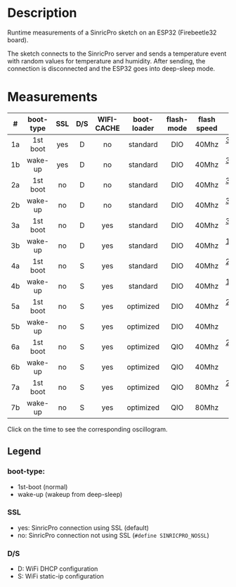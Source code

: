 # Description
Runtime measurements of a SinricPro sketch on an ESP32 (Firebeetle32 board).

The sketch connects to the SinricPro server and sends a temperature event with random values for temperature and humidity. After sending, the connection is disconnected and the ESP32 goes into deep-sleep mode.

# Measurements
| # | boot-type | SSL | D/S | WIFI-CACHE | boot-loader | flash-mode | flash speed | time |
|:-:|:-:|:-:|:-:|:-:|:-:|:-:|:-:|-:|
|1a| 1st boot |yes|D|no|standard|DIO|40Mhz| [3900 ms](01a.bmp) |
|1b| wake-up |yes|D|no|standard|DIO|40Mhz|  [3720 ms](01b.bmp) |
|2a| 1st boot |no|D|no|standard|DIO|40Mhz|  [3030 ms](02a.bmp) |
|2b| wake-up |no|D|no|standard|DIO|40Mhz|   [3010 ms](02b.bmp) |
|3a| 1st boot |no|D|yes|standard|DIO|40Mhz| [3040 ms](03a.bmp) |
|3b| wake-up |no|D|yes|standard|DIO|40Mhz|  [1270 ms](03b.bmp) |
|4a| 1st boot |no|S|yes|standard|DIO|40Mhz| [2760 ms](04a.bmp) |
|4b| wake-up |no|S|yes|standard|DIO|40Mhz|  [1080 ms](04b.bmp) |
|5a| 1st boot |no|S|yes|optimized|DIO|40Mhz|[2770 ms](05a.bmp) |
|5b| wake-up |no|S|yes|optimized|DIO|40Mhz| [ 720 ms](05b.bmp) |
|6a| 1st boot |no|S|yes|optimized|QIO|40Mhz|[2700 ms](06a.bmp) |
|6b| wake-up |no|S|yes|optimized|QIO|40Mhz| [ 710 ms](06b.bmp) |
|7a| 1st boot |no|S|yes|optimized|QIO|80Mhz|[2640 ms](07a.bmp) |
|7b| wake-up |no|S|yes|optimized|QIO|80Mhz| [ 680 ms](07b.bmp) |

Click on the time to see the corresponding oscillogram.
## Legend

### boot-type:
- 1st-boot (normal)
- wake-up (wakeup from deep-sleep)

### SSL
- yes: SinricPro connection using SSL (default)
- no: SinricPro connection not using SSL (`#define SINRICPRO_NOSSL`)

### D/S
- D: WiFi DHCP configuration
- S: WiFi static-ip configuration